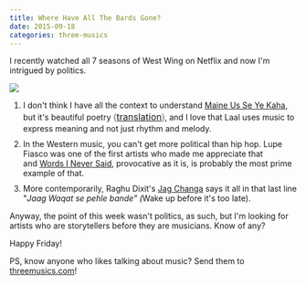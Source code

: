 ```yaml
---
title: Where Have All The Bards Gone?
date: 2015-09-18
categories: three-musics
---
```


I recently watched all 7 seasons of West Wing on Netflix and now I'm intrigued by politics.

<img src="https://www.emory.edu/EMORY_MAGAZINE/winter2004/assets/west_wing_cast_430.jpg">

<ol>
	<li style="margin-bottom:10px">I don't think I have all the context to understand <a href="https://www.youtube.com/watch?v=XPsr1RnEfWo">Maine Us Se Ye Kaha</a>, but it's beautiful poetry<span style="color: rgb(85, 85, 85); font-family: 'Helvetica Neue', Helvetica, Arial, sans-serif; font-size: 16px; font-style: normal; line-height: 24px;"> (</span><a href="https://qausain.wordpress.com/2009/11/07/musheer/" style="font-style: normal; font-size: 16px; line-height: 24px; height: inherit;">translation</a><span style="color: rgb(85, 85, 85); font-family: 'Helvetica Neue', Helvetica, Arial, sans-serif; font-size: 16px; font-style: normal; line-height: 24px;">)</span>, and I love that Laal uses music to express meaning and not just rhythm and melody. </li>
	<li style="margin-bottom:10px">In the Western music, you can't get more political than hip hop. Lupe Fiasco was one of the first artists who made me appreciate that and <a href="https://www.youtube.com/watch?v=22l1sf5JZD0">Words I Never Said</a>, provocative as it is, is probably the most prime example of that.</li>
	<li style="margin-bottom:10px">More contemporarily, Raghu Dixit's <a href="https://www.youtube.com/watch?v=acq_ugE_XUI">Jag Changa</a> says it all in that last line "<em>Jaag Waqat se pehle bande" (</em>Wake up before it's too late).</li>
</ol>
Anyway, the point of this week wasn't politics, as such, but I'm looking for artists who are storytellers before they are musicians. Know of any?

Happy Friday!

PS, know anyone who likes talking about music? Send them to <a href="http://threemusics.com">threemusics.com</a>!
